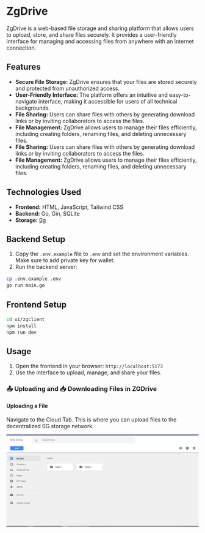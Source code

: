 # ZgDrive

ZgDrive is a web-based file storage and sharing platform that allows users to upload, store, and share files securely. It provides a user-friendly interface for managing and accessing files from anywhere with an internet connection.

## Features

- **Secure File Storage:** ZgDrive ensures that your files are stored securely and protected from unauthorized access.
- **User-Friendly Interface:** The platform offers an intuitive and easy-to-navigate interface, making it accessible for users of all technical backgrounds.
- **File Sharing:** Users can share files with others by generating download links or by inviting collaborators to access the files.
- **File Management:** ZgDrive allows users to manage their files efficiently, including creating folders, renaming files, and deleting unnecessary files.
- **File Sharing:** Users can share files with others by generating download links or by inviting collaborators to access the files.
- **File Management:** ZgDrive allows users to manage their files efficiently, including creating folders, renaming files, and deleting unnecessary files.

## Technologies Used

- **Frontend:** HTML, JavaScript, Tailwind CSS
- **Backend:** Go, Gin, SQLite
- **Storage:** [0g](https://0g.ai)

## Backend Setup

1. Copy the `.env.example` file to `.env` and set the environment variables. Make sure to add private key for wallet.
2. Run the backend server:

```bash
cp .env.example .env
go run main.go
```

## Frontend Setup

```bash
cd ui/zgclient
npm install
npm run dev
```

## Usage

1. Open the frontend in your browser: `http://localhost:5173`
2. Use the interface to upload, manage, and share your files.

### 📤 Uploading and 📥 Downloading Files in ZGDrive

#### Uploading a File
Navigate to the Cloud Tab. This is where you can upload files to the decentralized 0G storage network.

![Monitoring Image 2](https://github.com/GentlemenValidators/xDrive-0G/blob/main/Screenshot_3.png)



